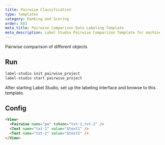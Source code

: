 ```yaml
---
title: Pairwise Classification
type: templates
category: Ranking and Scoring
order: 603
meta_title: Pairwise Comparison Data Labeling Template
meta_description: Label Studio Pairwise Comparison Template for machine learning and data science data labeling projects.
---
```


Pairwise comparison of different objects

## Run

```bash
label-studio init pairwise_project
label-studio start pairwise_project
```

After starting Label Studio, set up the labeling interface and browse to this template.

## Config

```html
<View>
  <Pairwise name="pw" toName="txt-1,txt-2" />
  <Text name="txt-1" value="$text1" />
  <Text name="txt-2" value="$text2" />
</View>
```
